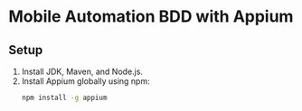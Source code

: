 # Mobile Automation BDD with Appium

## Setup

1. Install JDK, Maven, and Node.js.
2. Install Appium globally using npm:
   ```bash
   npm install -g appium